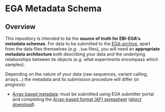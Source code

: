 # EGA Metadata Schema
## Overview
This repository is intended to be the **source of truth for EBI-EGA's metadata schemas**. For data to be submitted to the [EGA-archive](https://ega-archive.org/submission/quickguide), apart from the data files themselves (_e.g._ `.bam` files), you will need an **appropriate metadata architecture** both describing your data and the underlying relationships between its objects (_e.g._ what experiments encompass which samples). 

Depending on the nature of your data (raw sequences, variant calling, arrays...) the metadata and its submission procedure will differ (_in progress_):
* [Array based metadata](https://ega-archive.org/submission/array_based/metadata): must be submitted using EGA submitter portal and completing the [Array-based format (AF) spreasheet](https://github.com/EbiEga/ega-metadata-schema/blob/8dca24c694b0c005f1b0d665f1c6900e766f38d7/templates/array-based-metadata/EGA_Array_based_Format_V4.3.xlsx) ([_direct download_](https://github.com/EbiEga/ega-metadata-schema/raw/8dca24c694b0c005f1b0d665f1c6900e766f38d7/templates/array-based-metadata/EGA_Array_based_Format_V4.3.xlsx)).

